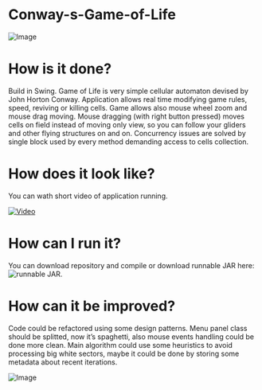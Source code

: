 # Conway-s-Game-of-Life

![Image](https://zagorskidev.files.wordpress.com/2017/10/zrzut-ekranu-z-2017-10-05-14-05-38.png?w=723)

# How is it done?

Build in Swing. Game of Life is very simple cellular automaton devised by John Horton Conway. Application allows real time modifying game rules, speed, reviving or killing cells. Game allows also mouse wheel zoom and mouse drag moving. Mouse dragging (with right button pressed) moves cells on field instead of moving only view, so you can follow your gliders and other flying structures on and on. Concurrency issues are solved by single block used by every method demanding access to cells collection.

# How does it look like?

You can wath short video of application running.

[![Video](https://img.youtube.com/vi/rALVuPR25yk/0.jpg)](https://youtu.be/rALVuPR25yk)

# How can I run it?

You can download repository and compile or download runnable JAR here: ![runnable JAR](https://drive.google.com/open?id=0B_bwkWjLwn2MOFZpZURiT2YxdlU).

# How can it be improved?

Code could be refactored using some design patterns. Menu panel class should be splitted, now it’s spaghetti, also mouse events handling could be done more clean. Main algorithm could use some heuristics to avoid processing big white sectors, maybe it could be done by storing some metadata about recent iterations.

![Image](https://zagorskidev.files.wordpress.com/2017/10/zrzut-ekranu-z-2017-10-05-14-05-03.png?w=723)

